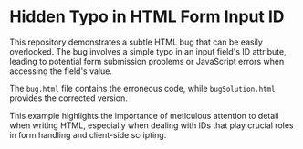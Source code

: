 # Hidden Typo in HTML Form Input ID

This repository demonstrates a subtle HTML bug that can be easily overlooked.  The bug involves a simple typo in an input field's ID attribute, leading to potential form submission problems or JavaScript errors when accessing the field's value.

The `bug.html` file contains the erroneous code, while `bugSolution.html` provides the corrected version.

This example highlights the importance of meticulous attention to detail when writing HTML, especially when dealing with IDs that play crucial roles in form handling and client-side scripting.
